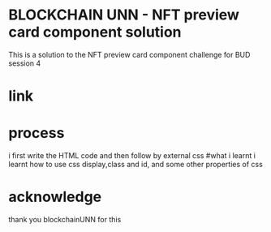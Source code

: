 # BLOCKCHAIN UNN - NFT preview card component solution 
This is a solution to the NFT preview card component challenge for BUD session 4 
# link 

# process 
i first write the HTML code and then follow by external css 
#what i learnt 
i learnt how to use css display,class and id, and some other properties of css 
# acknowledge 
thank you blockchainUNN for this 



